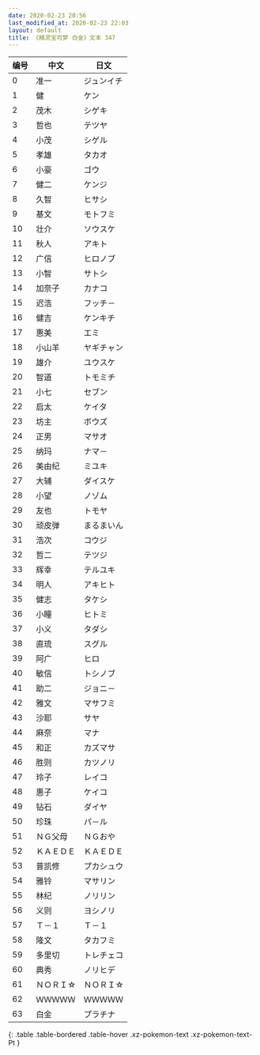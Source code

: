 ```yaml
---
date: 2020-02-23 20:56
last_modified_at: 2020-02-23 22:03
layout: default
title: 《精灵宝可梦 白金》文本 347
---
```

| 编号 | 中文 | 日文 |
| ---- | ---- | ---- |
| 0 | 准一 | ジュンイチ |
| 1 | 健 | ケン |
| 2 | 茂木 | シゲキ |
| 3 | 哲也 | テツヤ |
| 4 | 小茂 | シゲル |
| 5 | 孝雄 | タカオ |
| 6 | 小豪 | ゴウ |
| 7 | 健二 | ケンジ |
| 8 | 久智 | ヒサシ |
| 9 | 基文 | モトフミ |
| 10 | 壮介 | ソウスケ |
| 11 | 秋人 | アキト |
| 12 | 广信 | ヒロノブ |
| 13 | 小智 | サトシ |
| 14 | 加奈子 | カナコ |
| 15 | 迟浩 | フッチ－ |
| 16 | 健吉 | ケンキチ |
| 17 | 惠美 | エミ |
| 18 | 小山羊 | ヤギチャン |
| 19 | 雄介 | ユウスケ |
| 20 | 智道 | トモミチ |
| 21 | 小七 | セブン |
| 22 | 启太 | ケイタ |
| 23 | 坊主 | ボウズ |
| 24 | 正男 | マサオ |
| 25 | 纳玛 | ナマ－ |
| 26 | 美由纪 | ミユキ |
| 27 | 大辅 | ダイスケ |
| 28 | 小望 | ノゾム |
| 29 | 友也 | トモヤ |
| 30 | 顽皮弹 | まるまいん |
| 31 | 浩次 | コウジ |
| 32 | 哲二 | テツジ |
| 33 | 辉幸 | テルユキ |
| 34 | 明人 | アキヒト |
| 35 | 健志 | タケシ |
| 36 | 小瞳 | ヒトミ |
| 37 | 小义 | タダシ |
| 38 | 直琉 | スグル |
| 39 | 阿广 | ヒロ |
| 40 | 敏信 | トシノブ |
| 41 | 助二 | ジョニ－ |
| 42 | 雅文 | マサフミ |
| 43 | 沙耶 | サヤ |
| 44 | 麻奈 | マナ |
| 45 | 和正 | カズマサ |
| 46 | 胜则 | カツノリ |
| 47 | 玲子 | レイコ |
| 48 | 惠子 | ケイコ |
| 49 | 钻石 | ダイヤ |
| 50 | 珍珠 | パ－ル |
| 51 | ＮＧ父母 | ＮＧおや |
| 52 | ＫＡＥＤＥ | ＫＡＥＤＥ |
| 53 | 普凯修 | プカシュウ |
| 54 | 雅铃 | マサリン |
| 55 | 林纪 | ノリリン |
| 56 | 义则 | ヨシノリ |
| 57 | Ｔ－１ | Ｔ－１ |
| 58 | 隆文 | タカフミ |
| 59 | 多里切 | トレチェコ |
| 60 | 典秀 | ノリヒデ |
| 61 | ＮＯＲＩ☆ | ＮＯＲＩ☆ |
| 62 | ＷＷＷＷＷ | ＷＷＷＷＷ |
| 63 | 白金 | プラチナ |
{: .table .table-bordered .table-hover .xz-pokemon-text .xz-pokemon-text-Pt }